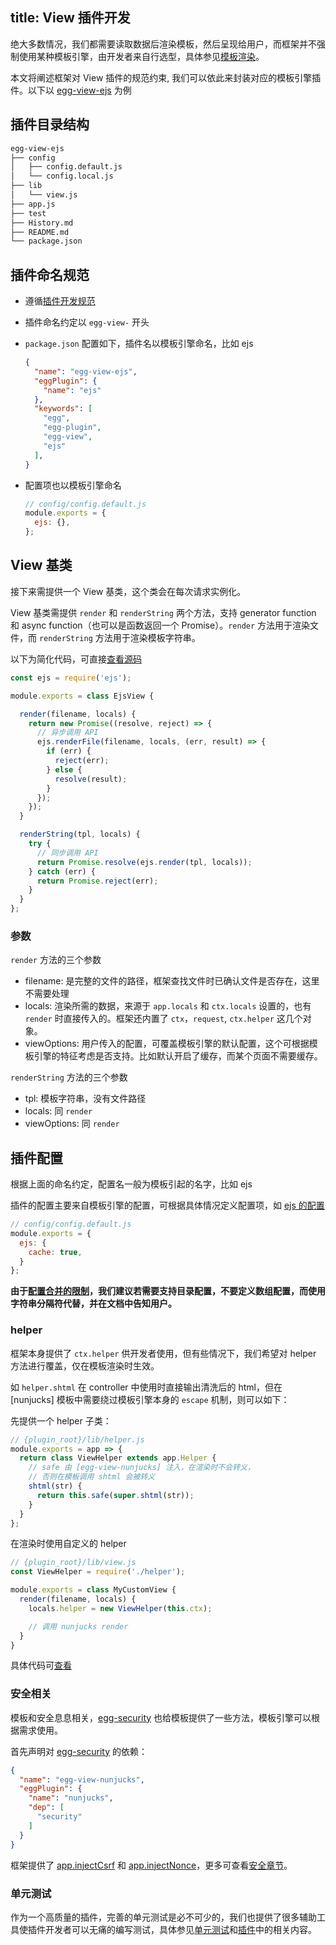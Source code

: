 title: View 插件开发
---

绝大多数情况，我们都需要读取数据后渲染模板，然后呈现给用户，而框架并不强制使用某种模板引擎，由开发者来自行选型，具体参见[模板渲染](../core/view.md)。

本文将阐述框架对 View 插件的规范约束, 我们可以依此来封装对应的模板引擎插件。以下以 [egg-view-ejs] 为例

## 插件目录结构

```bash
egg-view-ejs
├── config
│   ├── config.default.js
│   └── config.local.js
├── lib
│   └── view.js
├── app.js
├── test
├── History.md
├── README.md
└── package.json
```

## 插件命名规范

- 遵循[插件开发规范](./plugin.md)
- 插件命名约定以 `egg-view-` 开头
- `package.json` 配置如下，插件名以模板引擎命名，比如 ejs

  ```json
  {
    "name": "egg-view-ejs",
    "eggPlugin": {
      "name": "ejs"
    },
    "keywords": [
      "egg",
      "egg-plugin",
      "egg-view",
      "ejs"
    ],
  }
  ```
- 配置项也以模板引擎命名

  ```js
  // config/config.default.js
  module.exports = {
    ejs: {},
  };
  ```

## View 基类

接下来需提供一个 View 基类，这个类会在每次请求实例化。

View 基类需提供 `render` 和 `renderString` 两个方法，支持 generator function 和 async function（也可以是函数返回一个 Promise）。`render` 方法用于渲染文件，而 `renderString` 方法用于渲染模板字符串。

以下为简化代码，可直接[查看源码](https://github.com/eggjs/egg-view-ejs/blob/master/lib/view.js)

```js
const ejs = require('ejs');

module.exports = class EjsView {

  render(filename, locals) {
    return new Promise((resolve, reject) => {
      // 异步调用 API
      ejs.renderFile(filename, locals, (err, result) => {
        if (err) {
          reject(err);
        } else {
          resolve(result);
        }
      });
    });
  }

  renderString(tpl, locals) {
    try {
      // 同步调用 API
      return Promise.resolve(ejs.render(tpl, locals));
    } catch (err) {
      return Promise.reject(err);
    }
  }
};
```

### 参数

`render` 方法的三个参数

- filename: 是完整的文件的路径，框架查找文件时已确认文件是否存在，这里不需要处理
- locals: 渲染所需的数据，来源于 `app.locals` 和 `ctx.locals` 设置的，也有 `render` 时直接传入的。框架还内置了 `ctx`，`request`, `ctx.helper` 这几个对象。
- viewOptions: 用户传入的配置，可覆盖模板引擎的默认配置，这个可根据模板引擎的特征考虑是否支持。比如默认开启了缓存，而某个页面不需要缓存。

`renderString` 方法的三个参数

- tpl: 模板字符串，没有文件路径
- locals: 同 `render`
- viewOptions: 同 `render`

## 插件配置

根据上面的命名约定，配置名一般为模板引起的名字，比如 ejs

插件的配置主要来自模板引擎的配置，可根据具体情况定义配置项，如 [ejs 的配置](https://github.com/mde/ejs#options)

```js
// config/config.default.js
module.exports = {
  ejs: {
    cache: true,
  }
};
```

**由于[配置合并的限制](../basics/config.md)，我们建议若需要支持目录配置，不要定义数组配置，而使用字符串分隔符代替，并在文档中告知用户。**

### helper

框架本身提供了 `ctx.helper` 供开发者使用，但有些情况下，我们希望对 helper 方法进行覆盖，仅在模板渲染时生效。

如 `helper.shtml` 在 controller 中使用时直接输出清洗后的 html，但在 [nunjucks] 模板中需要绕过模板引擎本身的 `escape` 机制，则可以如下：

先提供一个 helper 子类：

```js
// {plugin_root}/lib/helper.js
module.exports = app => {
  return class ViewHelper extends app.Helper {
    // safe 由 [egg-view-nunjucks] 注入，在渲染时不会转义，
    // 否则在模板调用 shtml 会被转义
    shtml(str) {
      return this.safe(super.shtml(str));
    }
  }
};
```

在渲染时使用自定义的 helper

```js
// {plugin_root}/lib/view.js
const ViewHelper = require('./helper');

module.exports = class MyCustomView {
  render(filename, locals) {
    locals.helper = new ViewHelper(this.ctx);

    // 调用 nunjucks render
  }
}
```

具体代码可[查看](https://github.com/eggjs/egg-view-nunjucks/blob/0433cadd3bc7a88e925b01bae08cc85c38a0af71/lib/view.js#L11)

### 安全相关

模板和安全息息相关，[egg-security] 也给模板提供了一些方法，模板引擎可以根据需求使用。

首先声明对 [egg-security] 的依赖：

```json
{
  "name": "egg-view-nunjucks",
  "eggPlugin": {
    "name": "nunjucks",
    "dep": [
      "security"
    ]
  }
}
```

框架提供了 [app.injectCsrf](../core/security.md#appinjectcsrfstr) 和 [app.injectNonce](../core/security.md#appinjectnoncestr)，更多可查看[安全章节](../core/security.md)。

### 单元测试

作为一个高质量的插件，完善的单元测试是必不可少的，我们也提供了很多辅助工具使插件开发者可以无痛的编写测试，具体参见[单元测试](../core/unittest.md)和[插件](./plugin.md)中的相关内容。

[egg-security]: https://github.com/eggjs/egg-security
[egg-view-nunjucks]: https://github.com/eggjs/egg-view-nunjucks
[egg-view-ejs]: https://github.com/eggjs/egg-view-ejs
